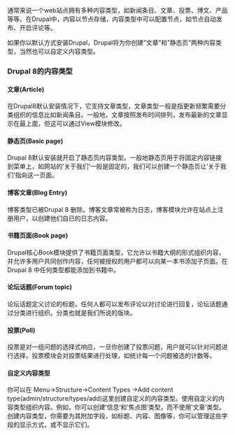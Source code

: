 通常来说一个web站点拥有多种内容类型，如新闻条目、文章、投票、博文、产品等等。在Drupal中，内容以节点存储，内容类型中可以配置节点，如节点自动发布、开启评论等。

如果你以默认方式安装Drupal，Drupal将为你创建”文章”和”静态页”两种内容类型，当然也可以自定义内容类型。

### Drupal 8的内容类型

#### 文章(Article)

在Drupal8默认安装情况下，它支持文章类型，文章类型一般是指更新频繁需要分类组织的信息比如新闻条目。一般地，文章按照发布时间排列，发布最新的文章显示在最上面，但这可以通过View模块修改。

#### 静态页(Basic page)

Drupal 8默认安装就开启了静态页内容类型。一般地静态页用于将固定内容链接到菜单上，如网站的’关于我们’一般是固定的，我们可以创建一个静态页让’关于我们’指向这一页面。

#### 博客文章(Blog Entry)

博客类型已被Drupal 8 删除。博客文章常被称为日志，博客模块允许在站点上注册用户，以创建他们自已的日志内容。

#### 书籍页面(Book page)

Drupal核心Book模块提供了书籍页面类型，它允许以书籍大纲的形式组织内容，并允许多用户共同创作内容，任何被授权的用户都可以向某一本书添加子页面。在Drupal 8 中任何类型都能添加到书籍中。

#### 论坛话题(Forum topic)

论坛话题定义讨论的标题，任何人都可以发布评论以对讨论进行回复，论坛话题通过分类进行组织。分类也就是我们所说的版块。

#### 投票(Poll)

投票是对一组问题的选择式响应，一旦你创建了投票问题，用户就可以针对问题进行选择，投票模块会对投票结果进行处理，如统计每一个问题被选的计数等。

#### 自定义内容类型

你可以在 Menu->Structure->Content Types ->Add content type(admin/structure/types/add)这里创建自定义的内容类型。使用自定义的内容类型组织内容。例如，你可以创建’信息’和’焦点图’类型，而不使用’文章’类型。创建内容类型，你需要为其附加字段，如标题、内容、图像等，你可以管理这些字段的显示方式，或不显示它们。